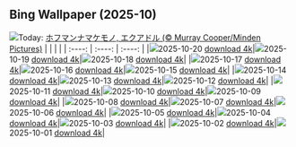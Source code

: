 ## Bing Wallpaper (2025-10)
![](https://www.bing.com/th?id=OHR.HoffmansSloth_JA-JP1255329003_UHD.jpg&w=1000)Today: [ホフマンナマケモノ, エクアドル (© Murray Cooper/Minden Pictures)](https://www.bing.com/th?id=OHR.HoffmansSloth_JA-JP1255329003_UHD.jpg&rf=LaDigue_UHD.jpg&pid=hp&w=3840&h=2160&rs=1&c=4)
|      |      |      |
| :----: | :----: | :----: |
|![](https://www.bing.com/th?id=OHR.HoffmansSloth_JA-JP1255329003_UHD.jpg&pid=hp&w=384&h=216&rs=1&c=4)2025-10-20 [download 4k](https://www.bing.com/th?id=OHR.HoffmansSloth_JA-JP1255329003_UHD.jpg&rf=LaDigue_UHD.jpg&pid=hp&w=3840&h=2160&rs=1&c=4)|![](https://www.bing.com/th?id=OHR.AppleHarvest_JA-JP0862857490_UHD.jpg&pid=hp&w=384&h=216&rs=1&c=4)2025-10-19 [download 4k](https://www.bing.com/th?id=OHR.AppleHarvest_JA-JP0862857490_UHD.jpg&rf=LaDigue_UHD.jpg&pid=hp&w=3840&h=2160&rs=1&c=4)|![](https://www.bing.com/th?id=OHR.SilburyHill_JA-JP0577938785_UHD.jpg&pid=hp&w=384&h=216&rs=1&c=4)2025-10-18 [download 4k](https://www.bing.com/th?id=OHR.SilburyHill_JA-JP0577938785_UHD.jpg&rf=LaDigue_UHD.jpg&pid=hp&w=3840&h=2160&rs=1&c=4)|
|![](https://www.bing.com/th?id=OHR.RockRiverFalls_JA-JP0295221799_UHD.jpg&pid=hp&w=384&h=216&rs=1&c=4)2025-10-17 [download 4k](https://www.bing.com/th?id=OHR.RockRiverFalls_JA-JP0295221799_UHD.jpg&rf=LaDigue_UHD.jpg&pid=hp&w=3840&h=2160&rs=1&c=4)|![](https://www.bing.com/th?id=OHR.SiberianLynx_JA-JP8122329970_UHD.jpg&pid=hp&w=384&h=216&rs=1&c=4)2025-10-16 [download 4k](https://www.bing.com/th?id=OHR.SiberianLynx_JA-JP8122329970_UHD.jpg&rf=LaDigue_UHD.jpg&pid=hp&w=3840&h=2160&rs=1&c=4)|![](https://www.bing.com/th?id=OHR.HoutenHouses_JA-JP0762629111_UHD.jpg&pid=hp&w=384&h=216&rs=1&c=4)2025-10-15 [download 4k](https://www.bing.com/th?id=OHR.HoutenHouses_JA-JP0762629111_UHD.jpg&rf=LaDigue_UHD.jpg&pid=hp&w=3840&h=2160&rs=1&c=4)|
|![](https://www.bing.com/th?id=OHR.RailwayDay2025_JA-JP0346908442_UHD.jpg&pid=hp&w=384&h=216&rs=1&c=4)2025-10-14 [download 4k](https://www.bing.com/th?id=OHR.RailwayDay2025_JA-JP0346908442_UHD.jpg&rf=LaDigue_UHD.jpg&pid=hp&w=3840&h=2160&rs=1&c=4)|![](https://www.bing.com/th?id=OHR.OiaSantorini_JA-JP8051360298_UHD.jpg&pid=hp&w=384&h=216&rs=1&c=4)2025-10-13 [download 4k](https://www.bing.com/th?id=OHR.OiaSantorini_JA-JP8051360298_UHD.jpg&rf=LaDigue_UHD.jpg&pid=hp&w=3840&h=2160&rs=1&c=4)|![](https://www.bing.com/th?id=OHR.SaranacLake_JA-JP8002477019_UHD.jpg&pid=hp&w=384&h=216&rs=1&c=4)2025-10-12 [download 4k](https://www.bing.com/th?id=OHR.SaranacLake_JA-JP8002477019_UHD.jpg&rf=LaDigue_UHD.jpg&pid=hp&w=3840&h=2160&rs=1&c=4)|
|![](https://www.bing.com/th?id=OHR.WoodDuckHen_JA-JP7933266501_UHD.jpg&pid=hp&w=384&h=216&rs=1&c=4)2025-10-11 [download 4k](https://www.bing.com/th?id=OHR.WoodDuckHen_JA-JP7933266501_UHD.jpg&rf=LaDigue_UHD.jpg&pid=hp&w=3840&h=2160&rs=1&c=4)|![](https://www.bing.com/th?id=OHR.MonurikiFiji_JA-JP7889877935_UHD.jpg&pid=hp&w=384&h=216&rs=1&c=4)2025-10-10 [download 4k](https://www.bing.com/th?id=OHR.MonurikiFiji_JA-JP7889877935_UHD.jpg&rf=LaDigue_UHD.jpg&pid=hp&w=3840&h=2160&rs=1&c=4)|![](https://www.bing.com/th?id=OHR.WebbPillars_JA-JP7847589500_UHD.jpg&pid=hp&w=384&h=216&rs=1&c=4)2025-10-09 [download 4k](https://www.bing.com/th?id=OHR.WebbPillars_JA-JP7847589500_UHD.jpg&rf=LaDigue_UHD.jpg&pid=hp&w=3840&h=2160&rs=1&c=4)|
|![](https://www.bing.com/th?id=OHR.Ryuzufalls2025_JA-JP6418303608_UHD.jpg&pid=hp&w=384&h=216&rs=1&c=4)2025-10-08 [download 4k](https://www.bing.com/th?id=OHR.Ryuzufalls2025_JA-JP6418303608_UHD.jpg&rf=LaDigue_UHD.jpg&pid=hp&w=3840&h=2160&rs=1&c=4)|![](https://www.bing.com/th?id=OHR.RidgwayAspens_JA-JP7797192109_UHD.jpg&pid=hp&w=384&h=216&rs=1&c=4)2025-10-07 [download 4k](https://www.bing.com/th?id=OHR.RidgwayAspens_JA-JP7797192109_UHD.jpg&rf=LaDigue_UHD.jpg&pid=hp&w=3840&h=2160&rs=1&c=4)|![](https://www.bing.com/th?id=OHR.AnshunBridge_JA-JP7739273331_UHD.jpg&pid=hp&w=384&h=216&rs=1&c=4)2025-10-06 [download 4k](https://www.bing.com/th?id=OHR.AnshunBridge_JA-JP7739273331_UHD.jpg&rf=LaDigue_UHD.jpg&pid=hp&w=3840&h=2160&rs=1&c=4)|
|![](https://www.bing.com/th?id=OHR.TeacherOwl_JA-JP7686022274_UHD.jpg&pid=hp&w=384&h=216&rs=1&c=4)2025-10-05 [download 4k](https://www.bing.com/th?id=OHR.TeacherOwl_JA-JP7686022274_UHD.jpg&rf=LaDigue_UHD.jpg&pid=hp&w=3840&h=2160&rs=1&c=4)|![](https://www.bing.com/th?id=OHR.DragonEndeavour_JA-JP7626531843_UHD.jpg&pid=hp&w=384&h=216&rs=1&c=4)2025-10-04 [download 4k](https://www.bing.com/th?id=OHR.DragonEndeavour_JA-JP7626531843_UHD.jpg&rf=LaDigue_UHD.jpg&pid=hp&w=3840&h=2160&rs=1&c=4)|![](https://www.bing.com/th?id=OHR.SkyeHeather_JA-JP7561347402_UHD.jpg&pid=hp&w=384&h=216&rs=1&c=4)2025-10-03 [download 4k](https://www.bing.com/th?id=OHR.SkyeHeather_JA-JP7561347402_UHD.jpg&rf=LaDigue_UHD.jpg&pid=hp&w=3840&h=2160&rs=1&c=4)|
|![](https://www.bing.com/th?id=OHR.OxbowBend_JA-JP6534968552_UHD.jpg&pid=hp&w=384&h=216&rs=1&c=4)2025-10-02 [download 4k](https://www.bing.com/th?id=OHR.OxbowBend_JA-JP6534968552_UHD.jpg&rf=LaDigue_UHD.jpg&pid=hp&w=3840&h=2160&rs=1&c=4)|![](https://www.bing.com/th?id=OHR.YosemiteClark_JA-JP6457719277_UHD.jpg&pid=hp&w=384&h=216&rs=1&c=4)2025-10-01 [download 4k](https://www.bing.com/th?id=OHR.YosemiteClark_JA-JP6457719277_UHD.jpg&rf=LaDigue_UHD.jpg&pid=hp&w=3840&h=2160&rs=1&c=4)|